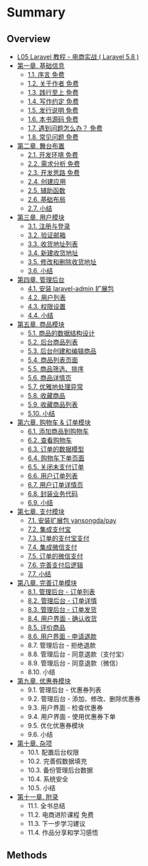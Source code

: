 # Summary

## Overview

* [L05 Laravel 教程 - 电商实战 \( Laravel 5.8 \)](README.md)
* [ 第一章. 基础信息](methods.md)
  * [1.1. 序言 免费](methods/11-xu-yan-mian-fei.md)
  * [1.2. 关于作者 免费](methods/12-guan-yu-zuo-zhe-mian-fei.md)
  * [1.3. 践行至上 免费](methods/13-jian-xing-zhi-shang-mian-fei.md)
  * [1.4. 写作约定 免费](methods/14-xie-zuo-yue-ding-mian-fei.md)
  * [1.5. 发行说明 免费](methods/15-fa-xing-shuo-ming-mian-fei.md)
  * [1.6. 本书源码 免费](methods/16-ben-shu-yuan-ma-mian-fei.md)
  * [1.7. 遇到问题怎么办？ 免费](methods/17-yu-dao-wen-ti-zen-yao-ban-ff1f-mian-fei.md)
  * [1.8. 常见问题 免费](methods/18-chang-jian-wen-ti-mian-fei.md)
* [第二章. 舞台布置](di-er-7ae0-wu-tai-bu-zhi.md)
  * [2.1. 开发环境  免费](di-er-7ae0-wu-tai-bu-zhi/21-kai-fa-huan-jing-mian-fei.md)
  * [2.2. 需求分析 免费](di-er-7ae0-wu-tai-bu-zhi/22-xu-qiu-fen-xi-mian-fei.md)
  * [2.3. 开发思路 免费](di-er-7ae0-wu-tai-bu-zhi/23-kai-fa-si-lu-mian-fei.md)
  * [2.4. 创建应用](di-er-7ae0-wu-tai-bu-zhi/24-chuang-jian-ying-yong.md)
  * [2.5. 辅助函数](di-er-7ae0-wu-tai-bu-zhi/25-fu-zhu-han-shu.md)
  * [2.6. 基础布局](di-er-7ae0-wu-tai-bu-zhi/26-ji-chu-bu-ju.md)
  * [2.7. 小结](di-er-7ae0-wu-tai-bu-zhi/27-xiao-jie.md)
* [第三章. 用户模块](di-san-7ae0-yong-hu-mo-kuai.md)
  * [3.1. 注册与登录](di-san-7ae0-yong-hu-mo-kuai/31-zhu-ce-yu-deng-lu.md)
  * [3.2. 验证邮箱](di-san-7ae0-yong-hu-mo-kuai/32-yan-zheng-you-xiang.md)
  * [3.3. 收货地址列表](di-san-7ae0-yong-hu-mo-kuai/33-shou-huo-di-zhi-lie-biao.md)
  * [3.4. 新建收货地址](di-san-7ae0-yong-hu-mo-kuai/34-xin-jian-shou-huo-di-zhi.md)
  * [3.5. 修改和删除收货地址](di-san-7ae0-yong-hu-mo-kuai/35-xiu-gai-he-shan-chu-shou-huo-di-zhi.md)
  * [3.6. 小结](di-san-7ae0-yong-hu-mo-kuai/36-xiao-jie.md)
* [第四章. 管理后台](di-si-7ae0-guan-li-hou-tai.md)
  * [4.1. 安装 laravel-admin 扩展包](di-si-7ae0-guan-li-hou-tai/41-an-zhuang-laravel-admin-kuo-zhan-bao.md)
  * [4.2. 用户列表](di-si-7ae0-guan-li-hou-tai/42-yong-hu-lie-biao.md)
  * [4.3. 权限设置](di-si-7ae0-guan-li-hou-tai/43-quan-xian-she-zhi.md)
  * [4.4. 小结](di-si-7ae0-guan-li-hou-tai/44-xiao-jie.md)
* [第五章. 商品模块](di-wu-7ae0-shang-pin-mo-kuai.md)
  * [5.1. 商品的数据结构设计](di-wu-7ae0-shang-pin-mo-kuai/51-shang-pin-de-shu-ju-jie-gou-she-ji.md)
  * [5.2. 后台商品列表](di-wu-7ae0-shang-pin-mo-kuai/52-hou-tai-shang-pin-lie-biao.md)
  * [5.3. 后台创建和编辑商品](di-wu-7ae0-shang-pin-mo-kuai/53-hou-tai-chuang-jian-he-bian-ji-shang-pin.md)
  * [5.4. 商品列表页面](di-wu-7ae0-shang-pin-mo-kuai/54-shang-pin-lie-biao-ye-mian.md)
  * [5.5. 商品筛选、排序](di-wu-7ae0-shang-pin-mo-kuai/55-shang-pin-shai-xuan-3001-pai-xu.md)
  * [5.6. 商品详情页](di-wu-7ae0-shang-pin-mo-kuai/56-shang-pin-xiang-qing-ye.md)
  * [5.7. 优雅地处理异常](di-wu-7ae0-shang-pin-mo-kuai/57-you-ya-di-chu-li-yi-chang.md)
  * [5.8. 收藏商品](di-wu-7ae0-shang-pin-mo-kuai/58-shou-cang-shang-pin.md)
  * [5.9. 收藏商品列表](di-wu-7ae0-shang-pin-mo-kuai/59-shou-cang-shang-pin-lie-biao.md)
  * [5.10. 小结](di-wu-7ae0-shang-pin-mo-kuai/510-xiao-jie.md)
* [第六章. 购物车 & 订单模块](di-liu-7ae0-gou-wu-che-and-ding-dan-mo-kuai.md)
  * [6.1. 添加商品到购物车](di-liu-7ae0-gou-wu-che-and-ding-dan-mo-kuai/61-tian-jia-shang-pin-dao-gou-wu-che.md)
  * [6.2. 查看购物车](di-liu-7ae0-gou-wu-che-and-ding-dan-mo-kuai/62-cha-kan-gou-wu-che.md)
  * [6.3. 订单的数据模型](di-liu-7ae0-gou-wu-che-and-ding-dan-mo-kuai/63-ding-dan-de-shu-ju-mo-xing.md)
  * [6.4. 购物车下单页面](di-liu-7ae0-gou-wu-che-and-ding-dan-mo-kuai/64-gou-wu-che-xia-dan-ye-mian.md)
  * [6.5. 关闭未支付订单](di-liu-7ae0-gou-wu-che-and-ding-dan-mo-kuai/65-guan-bi-wei-zhi-fu-ding-dan.md)
  * [6.6. 用户订单列表](di-liu-7ae0-gou-wu-che-and-ding-dan-mo-kuai/66-yong-hu-ding-dan-lie-biao.md)
  * [6.7. 用户订单详情页](di-liu-7ae0-gou-wu-che-and-ding-dan-mo-kuai/67-yong-hu-ding-dan-xiang-qing-ye.md)
  * [6.8. 封装业务代码](di-liu-7ae0-gou-wu-che-and-ding-dan-mo-kuai/68-feng-zhuang-ye-wu-dai-ma.md)
  * [6.9. 小结](di-liu-7ae0-gou-wu-che-and-ding-dan-mo-kuai/69-xiao-jie.md)
* [第七章. 支付模块](di-qi-7ae0-zhi-fu-mo-kuai.md)
  * [7.1. 安装扩展包 yansongda/pay](di-qi-7ae0-zhi-fu-mo-kuai/71-an-zhuang-kuo-zhan-bao-yansongda-pay.md)
  * [7.2. 集成支付宝](di-qi-7ae0-zhi-fu-mo-kuai/72-ji-cheng-zhi-fu-bao.md)
  * [7.3. 订单的支付宝支付](di-qi-7ae0-zhi-fu-mo-kuai/73-ding-dan-de-zhi-fu-bao-zhi-fu.md)
  * [7.4. 集成微信支付](di-qi-7ae0-zhi-fu-mo-kuai/74-ji-cheng-wei-xin-zhi-fu.md)
  * [7.5. 订单的微信支付](di-qi-7ae0-zhi-fu-mo-kuai/75-ding-dan-de-wei-xin-zhi-fu.md)
  * [7.6. 完善支付后逻辑](di-qi-7ae0-zhi-fu-mo-kuai/76-wan-shan-zhi-fu-hou-luo-ji.md)
  * [7.7. 小结](di-qi-7ae0-zhi-fu-mo-kuai/77-xiao-jie.md)
* [第八章. 完善订单模块](di-ba-7ae0-wan-shan-ding-dan-mo-kuai.md)
  * [8.1. 管理后台 - 订单列表](di-ba-7ae0-wan-shan-ding-dan-mo-kuai/81-guan-li-hou-tai-ding-dan-lie-biao.md)
  * [8.2. 管理后台 - 订单详情](di-ba-7ae0-wan-shan-ding-dan-mo-kuai/82-guan-li-hou-tai-ding-dan-xiang-qing.md)
  * [8.3. 管理后台 - 订单发货](di-ba-7ae0-wan-shan-ding-dan-mo-kuai/83-guan-li-hou-tai-ding-dan-fa-huo.md)
  * [8.4. 用户界面 - 确认收货](di-ba-7ae0-wan-shan-ding-dan-mo-kuai/84-yong-hu-jie-mian-que-ren-shou-huo.md)
  * [8.5. 评价商品](di-ba-7ae0-wan-shan-ding-dan-mo-kuai/85-ping-jia-shang-pin.md)
  * [8.6. 用户界面 - 申请退款](di-ba-7ae0-wan-shan-ding-dan-mo-kuai/86-yong-hu-jie-mian-shen-qing-tui-kuan.md)
  * 8.7. 管理后台 - 拒绝退款
  * 8.8. 管理后台 - 同意退款（支付宝）
  * 8.9. 管理后台 - 同意退款（微信）
  * 8.10. 小结
* [第九章. 优惠券模块](di-jiu-7ae0-you-hui-quan-mo-kuai.md)
  * 9.1. 管理后台 - 优惠券列表
  * 9.2. 管理后台 - 添加、修改、删除优惠券
  * 9.3. 用户界面 - 检查优惠券
  * 9.4. 用户界面 - 使用优惠券下单
  * 9.5. 优化优惠券模块
  * 9.6. 小结
* [第十章. 杂项](di-shi-7ae0-za-xiang.md)
  * 10.1. 配置后台权限
  * 10.2. 完善假数据填充
  * 10.3. 备份管理后台数据
  * 10.4. 系统安全
  * 10.5. 小结
* [第十一章. 附录](di-shi-yi-7ae0-fu-lu.md)
  * 11.1. 全书总结
  * 11.2. 电商进阶课程 免费
  * 11.3. 下一步学习建议
  * 11.4. 作品分享和学习感悟

## Methods

